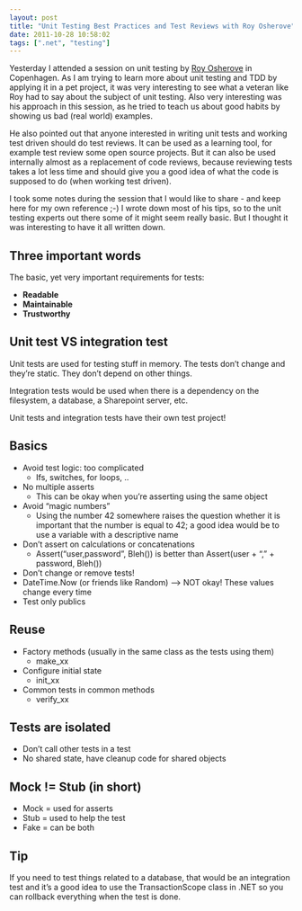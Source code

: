 ```yaml
---
layout: post
title: "Unit Testing Best Practices and Test Reviews with Roy Osherove"
date: 2011-10-28 10:58:02
tags: [".net", "testing"]
---
```

Yesterday I attended a session on unit testing by [Roy Osherove](http://osherove.com/) in Copenhagen. As I am trying to learn more about unit testing and TDD by applying it in a pet project, it was very interesting to see what a veteran like Roy had to say about the subject of unit testing. Also very interesting was his approach in this session, as he tried to teach us about good habits by showing us bad (real world) examples.

He also pointed out that anyone interested in writing unit tests and working test driven should do test reviews. It can be used as a learning tool, for example test review some open source projects. But it can also be used internally almost as a replacement of code reviews, because reviewing tests takes a lot less time and should give you a good idea of what the code is supposed to do (when working test driven).

I took some notes during the session that I would like to share - and keep here for my own reference ;-) I wrote down most of his tips, so to the unit testing experts out there some of it might seem really basic. But I thought it was interesting to have it all written down.

## Three important words

The basic, yet very important requirements for tests:

*   **Readable**
*   **Maintainable**
*   **Trustworthy**

## Unit test VS integration test

Unit tests are used for testing stuff in memory. The tests don’t change and they’re static. They don’t depend on other things.

Integration tests would be used when there is a dependency on the filesystem, a database, a Sharepoint server, etc.

Unit tests and integration tests have their own test project!

## Basics

*   Avoid test logic: too complicated
    *   Ifs, switches, for loops, ..
*   No multiple asserts
    *   This can be okay when you’re asserting using the same object
*   Avoid “magic numbers”
    *   Using the number 42 somewhere raises the question whether it is important that the number is equal to 42; a good idea would be to use a variable with a descriptive name
*   Don’t assert on calculations or concatenations
    *   Assert(“user,password”, Bleh()) is better than Assert(user + “,” + password, Bleh())
*   Don’t change or remove tests!
*   DateTime.Now (or friends like Random) –> NOT okay! These values change every time
*   Test only publics

## Reuse

*   Factory methods (usually in the same class as the tests using them)
    *   make_xx
*   Configure initial state
    *   init_xx
*   Common tests in common methods
    *   verify_xx

## Tests are isolated

*   Don’t call other tests in a test
*   No shared state, have cleanup code for shared objects

## Mock != Stub (in short)

*   Mock = used for asserts
*   Stub = used to help the test
*   Fake = can be both

## Tip

If you need to test things related to a database, that would be an integration test and it’s a good idea to use the TransactionScope class in .NET so you can rollback everything when the test is done.
